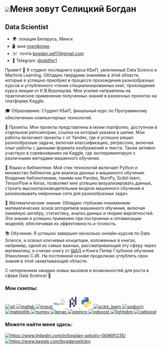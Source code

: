 ![](https://user-images.githubusercontent.com/18350557/176309783-0785949b-9127-417c-8b55-ab5a4333674e.gif)Меня зовут Cелицкий Богдан
=======================================================================================================================================

Data Scientist
--------------


* 🌍  локация Беларусь, Минск
* 🖥️  мое [портфолио](http://github.com/BogdanSealickiy/portfolio)
* ✉️  почта [bogdan.sel17@gmail.com](mailto:bogdan.sel17@gmail.com)
* 📱 Telegram: [@ridd1er1](https://t.me/ridd1er1)

<p>


Привет! 👋 Я студент последнего курса КБиП, увлеченный Data Science и Machine Learning. Обладаю твердыми знаниями в этой области, которые я успешно приобрел в процессе прохождения разнообразных курсов и углубленного чтения специализированных книг, прохождения курса лекции от К.В.Воронцова. Мои усилия направлены на практическое применение полученных знаний в различных проектах на платформе Kaggle.

🎓 Образование: Студент КБиП, финальный курс по Программному обеспечению компьютерных технологий.

🚀 Проекты: Мои проекты представлены в моем портфолио, доступном в отдельном репозитории, ссылка на который указана в шапке. Мои работы включают проекты с от Yandex, где я успешно решал разнообразные задачи, включая классификацию, регрессию, включая опыт работы с данными формата изображений и текста. Также активно участвую в соревнованиях на Kaggle, где экспериментирую с различными методами машинного обучения.

🐍 Языки и библиотеки: Мой стек технологий включает Python и множество библиотек для анализа данных и машинного обучения. Владение библиотеками, такими как Pandas, NumPy, Scikit-learn, TensorFlow и Keras, позволяет мне успешно визуализировать данные, строить высокопроизводительные модели машинного обучения и реализовывать нейронные сети для разнообразных задач.

<p align="left"> 
  🧮 Математические знания: Обладаю глубоким пониманием математических основ алгоритмов машинного обучения, включая линейную алгебру, статистику, анализ данных и теорию вероятностей. Эти знания я успешно применяю при построении и оптимизации моделей, обеспечивая их эффективность и точность.
</p>

📚 Обучение: Я успешно завершил несколько онлайн-курсов по Data Science, и освоил ключевые концепции, изложенные в книгах, например, одной из самых важных, рассматривающей эту сферу через математику, я считаю книгу от [ШАД](https://academy.yandex.ru/handbook/ml) и Книга Питер Глубокое обучение (Николенко С.И). На постоянной основе продолжаю углублять свои знания в этой захватывающей области.

С нетерпением ожидаю новых вызовов и возможностей для роста в сфере Data Science! 🚀






<h3 align="left">Мои скиллы:</h3>
<p align="left"> 
  <a href="https://git-scm.com/" target="_blank" rel="noreferrer"> <img src="https://www.vectorlogo.zone/logos/git-scm/git-scm-icon.svg" alt="git" width="40" height="40"/> </a> 
  <a href="https://www.mathworks.com/" target="_blank" rel="noreferrer"> <img src="https://upload.wikimedia.org/wikipedia/commons/2/21/Matlab_Logo.png" alt="matlab" width="40" height="40"/> </a> 
  <a href="https://www.microsoft.com/en-us/sql-server" target="_blank" rel="noreferrer"> <img src="https://www.svgrepo.com/show/303229/microsoft-sql-server-logo.svg" alt="mssql" width="40" height="40"/> </a> 
  <a href="https://www.mysql.com/" target="_blank" rel="noreferrer"> <img src="https://raw.githubusercontent.com/devicons/devicon/master/icons/mysql/mysql-original-wordmark.svg" alt="mysql" width="40" height="40"/> </a> 
  <a href="https://pandas.pydata.org/" target="_blank" rel="noreferrer"> <img src="https://raw.githubusercontent.com/devicons/devicon/2ae2a900d2f041da66e950e4d48052658d850630/icons/pandas/pandas-original.svg" alt="pandas" width="40" height="40"/> </a> 
  <a href="https://www.python.org" target="_blank" rel="noreferrer"> <img src="https://raw.githubusercontent.com/devicons/devicon/master/icons/python/python-original.svg" alt="python" width="40" height="40"/> </a> 
  <a href="https://scikit-learn.org/" target="_blank" rel="noreferrer"> <img src="https://upload.wikimedia.org/wikipedia/commons/0/05/Scikit_learn_logo_small.svg" alt="scikit_learn" width="40" height="40"/> </a> 
  <a href="https://seaborn.pydata.org/" target="_blank" rel="noreferrer"> <img src="https://seaborn.pydata.org/_images/logo-mark-lightbg.svg" alt="seaborn" width="40" height="40"/> </a> 
  <a href="https://matplotlib.org/" target="_blank" rel="noreferrer"> <img src="https://upload.wikimedia.org/wikipedia/commons/8/84/Matplotlib_icon.svg" alt="matplotlib" width="40" height="40"/> </a> 
  <a href="https://numpy.org/" target="_blank" rel="noreferrer"> <img src="https://upload.wikimedia.org/wikipedia/commons/1/1a/NumPy_logo.svg" alt="numpy" width="40" height="40"/> </a>  
  <a href="https://keras.io/" target="_blank" rel="noreferrer"> <img src="https://keras.io/img/logo.png" alt="keras" width="40" height="40"/> </a> 
  <a href="https://opencv.org/" target="_blank" rel="noreferrer"> <img src="https://upload.wikimedia.org/wikipedia/commons/3/32/OpenCV_Logo_with_text_svg_version.svg" alt="opencv" width="40" height="40"/> </a> 
  <a href="https://xgboost.ai/" target="_blank" rel="noreferrer"> <img src="https://upload.wikimedia.org/wikipedia/commons/6/69/XGBoost_logo.png" alt="xgboost" width="40" height="40"/> </a> 
  <a href="https://lightgbm.readthedocs.io/" target="_blank" rel="noreferrer"> <img src="https://lightgbm.readthedocs.io/en/latest/_static/LightGBM_logo_black_text.svg" alt="lightgbm" width="40" height="40"/> </a> 
  <a href="https://catboost.ai/" target="_blank" rel="noreferrer"> <img src="https://catboost.ai/docs/logo/catboost-logo.png" alt="catboost" width="40" height="40"/> </a> 
</p>



<h3 align="left">Можете найти меня здесь:</h3>
<p align="left">
<a href="https://linkedin.com/in/bogdan-selickiy-0b9691235/" target="blank"><img align="center" src="https://raw.githubusercontent.com/rahuldkjain/github-profile-readme-generator/master/src/images/icons/Social/linked-in-alt.svg" alt="https://www.linkedin.com/in/bogdan-selickiy-0b9691235/" height="30" width="40" /></a>
<a href="https://kaggle.com/bogdanselickiy" target="blank"><img align="center" src="https://raw.githubusercontent.com/rahuldkjain/github-profile-readme-generator/master/src/images/icons/Social/kaggle.svg" alt="https://www.kaggle.com/bogdanselickiy" height="30" width="40" /></a>
</p>

